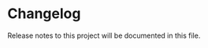 # Changelog

Release notes to this project will be documented in this file.

<!--next-version-placeholder-->